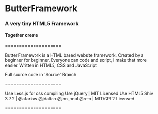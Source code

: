 # ButterFramework

### A very tiny HTML5 Framework

#### Together create 

====================

Butter Framework is a HTML based website framework. Created by a beginner for beginner.
Everyone can code and script, i make that more easier.
Written in HTML5, CSS and JavaScript

Full source code in 'Source' Branch 

====================

Use Less.js for css compiling 
Use jQuery | MIT Licensed
Use HTML5 Shiv 3.7.2 | @afarkas @jdalton @jon_neal @rem | MIT/GPL2 Licensed

====================
